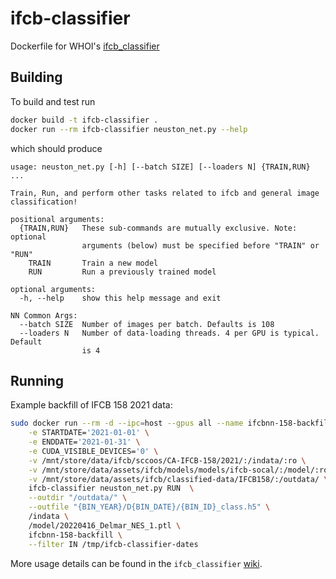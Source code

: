 # ifcb-classifier

Dockerfile for WHOI's [ifcb_classifier](https://github.com/WHOIGit/ifcb_classifier)

## Building

To build and test run

```sh
docker build -t ifcb-classifier .
docker run --rm ifcb-classifier neuston_net.py --help
```

which should produce

```
usage: neuston_net.py [-h] [--batch SIZE] [--loaders N] {TRAIN,RUN} ...

Train, Run, and perform other tasks related to ifcb and general image
classification!

positional arguments:
  {TRAIN,RUN}   These sub-commands are mutually exclusive. Note: optional
                arguments (below) must be specified before "TRAIN" or "RUN"
    TRAIN       Train a new model
    RUN         Run a previously trained model

optional arguments:
  -h, --help    show this help message and exit

NN Common Args:
  --batch SIZE  Number of images per batch. Defaults is 108
  --loaders N   Number of data-loading threads. 4 per GPU is typical. Default
                is 4
```

## Running

Example backfill of IFCB 158 2021 data:

```sh
sudo docker run --rm -d --ipc=host --gpus all --name ifcbnn-158-backfill \
    -e STARTDATE='2021-01-01' \
	-e ENDDATE='2021-01-31' \
	-e CUDA_VISIBLE_DEVICES='0' \
	-v /mnt/store/data/ifcb/sccoos/CA-IFCB-158/2021/:/indata/:ro \
	-v /mnt/store/data/assets/ifcb/models/models/ifcb-socal/:/model/:ro \
	-v /mnt/store/data/assets/ifcb/classified-data/IFCB158/:/outdata/ \
	ifcb-classifier neuston_net.py RUN  \
	--outdir "/outdata/" \
	--outfile "{BIN_YEAR}/D{BIN_DATE}/{BIN_ID}_class.h5" \
	/indata \
	/model/20220416_Delmar_NES_1.ptl \
	ifcbnn-158-backfill \
	--filter IN /tmp/ifcb-classifier-dates
```

More usage details can be found in the `ifcb_classifier` [wiki](https://github.com/WHOIGit/ifcb_classifier/wiki/neuston_net-RUN). 

